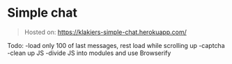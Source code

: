 # Simple chat

> Hosted on: https://klakiers-simple-chat.herokuapp.com/

Todo:
-load only 100 of last messages, rest load while scrolling up
-captcha
-clean up JS
-divide JS into modules and use Browserify
